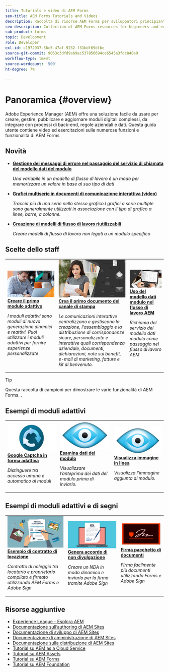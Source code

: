 ```yaml
---
title: Tutorials e video di AEM Forms
seo-title: AEM Forms Tutorials and Videos
description: Raccolta di risorse AEM Forms per sviluppatori principianti ed esperti di AEM Forms
seo-description: Collection of AEM Forms resources for beginners and experienced AEM Forms developers
sub-product: forms
topic: Development
role: Developer
exl-id: c1972937-56c5-47af-9232-f31bdf69dfbe
source-git-commit: 9063c3dfd9ab9ac537850694ce6545a3fdc840e9
workflow-type: tm+mt
source-wordcount: '500'
ht-degree: 7%

---
```


# Panoramica {#overview}

Adobe Experience Manager (AEM) offre una soluzione facile da usare per creare, gestire, pubblicare e aggiornare moduli digitali complessi, da integrare con processi di back-end, regole aziendali e dati. Questa guida utente contiene video ed esercitazioni sulle numerose funzioni e funzionalità di AEM Forms

## Novità

* **[Gestione dei messaggi di errore nel passaggio del servizio di chiamata del modello dati del modulo](./adaptive-forms/handling-error-messages-in-invoke-fdm-step.md)**

   *Una variabile in un modello di flusso di lavoro è un modo per memorizzare un valore in base al suo tipo di dati*

* **[Grafici multiserie in documenti di comunicazione interattiva (video)](./interactive-communications/multiseriescharts.md)**

   *Traccia più di una serie nello stesso grafico.I grafici a serie multiple sono generalmente utilizzati in associazione con il tipo di grafico a linee, barre, a colonne.*

* **[Creazione di modelli di flusso di lavoro riutilizzabili](./adaptive-forms/re-usable-aem-forms-workflow-models-article.md)**

   *Creare modelli di flusso di lavoro non legati a un modulo specifico*

## Scelte dello staff

<table>
<tr>
  <td>
    <a href="./creating-your-first-adaptive-form/introduction-and-setup.md">
      <img alt="400 x 225 px" src="./assets/afhero.png" />
    </a>
    <div>
      <a href="./creating-your-first-adaptive-form/introduction-and-setup.md">
    <strong>Creare il primo modulo adattivo</strong>
    </a>
    </div>
    <p>
    <em>I moduli adattivi sono moduli di nuova generazione dinamici e reattivi. Puoi utilizzare i moduli adattivi per fornire esperienze personalizzate</em>
    <p>
  </td>
   <td>
    <a href="./ic-print-channel-tutorial/introduction.md">
      <img alt="400 x 225 px" src="./assets/correspondence-management1.png" />
    </a>
    <div>
      <a href="./ic-print-channel-tutorial/introduction.md">
    <strong>Crea il primo documento del canale di stampa</strong>
    </a>
    </div>
    <p>
    <em>Le comunicazioni interattive centralizzano e gestiscono la creazione, l'assemblaggio e la distribuzione di corrispondenze sicure, personalizzate e interattive quali corrispondenza aziendale, documenti, dichiarazioni, note sui benefit, e-mail di marketing, fatture e kit di benvenuto. </em>
    <p>
  </td>
  <td>
    <a href="./adaptive-forms/form-data-model-service-as-step-in-workflow-video-use.md">
      <img alt="400 x 225 px" src="./assets/fdmlogo.png" />
    </a>
    <div>
      <a href="./adaptive-forms/form-data-model-service-as-step-in-workflow-video-use.md">
    <strong>Uso del modello dati modulo nel flusso di lavoro AEM</strong>
    </a>
    </div>
    <p>
    <em>Richiama del servizio del modello dati modulo come passaggio nel flusso di lavoro AEM</em>
    <p>
  </td>
</tr>
</table>

>[!TIP]
>
>Questa raccolta di campioni per dimostrare le varie funzionalità di AEM Forms. .


## Esempi di moduli adattivi

<table>
<tr>
  <td>
    <a href="https://experienceleague.adobe.com/docs/experience-manager-learn/getting-started-with-aem-headless/graphql/overview.html">
      <img alt= "Captch in AEM Forms" src="./assets/captcha1.png" />
    </a>
    <div>
      <a href="https://forms.enablementadobe.com/content/forms/af/registerfornewsletter.html">
    <strong>Google Captcha in forma adattiva</strong>
    </a>
    </div>
    <p>
    <em> Distinguere tra accesso umano e automatico ai moduli</em>
    <p>
  </td>
  <td>
    <a href="https://forms.enablementadobe.com/content/dam/formsanddocuments/summaryscreen/jcr:content?wcmmode=disabled">
    <img alt="Anteprima dati modulo" src="./assets/preview.png" />
    </a>
    <div>
    <a href="https://forms.enablementadobe.com/content/dam/formsanddocuments/summaryscreen/jcr:content?wcmmode=disabled">
    <strong>Esamina dati del modulo</strong>
    </a>
    </div>
    <p>
    <em>Visualizzare l’anteprima dei dati del modulo prima di inviarlo.</em>
    </p>
  </td>
  <td>
    <a href="https://forms.enablementadobe.com/content/forms/af/addinlineimage.html">
      <img alt=" Immagine in linea" src="./assets/preview.png" />
    </a>
     <div>
      <a href="https://forms.enablementadobe.com/content/forms/af/addinlineimage.html">
        <strong>Visualizza immagine in linea</strong>
      </a>
    </div>
    <p>
    <em>Visualizza l’immagine aggiunta al modulo.</em>
    <p>
  </td>
</tr>
</table>

## Esempi di moduli adattivi e di segni

<table>
<tr>
  <td>
    <a href="https://forms.enablementadobe.com/content/forms/af/rentalagreement.html">
      <img alt="Contratto di locazione" src="./assets/rental-agreement.png" />
    </a>
    <div>
      <a href="https://forms.enablementadobe.com/content/forms/af/rentalagreement.html">
    <strong>Esempio di contratto di locazione</strong>
    </a>
    </div>
    <p>
    <em>Contratto di noleggio tra locatario e proprietario compilato e firmato utilizzando AEM Forms e Adobe Sign</em>
    <p>
  </td>
  <td>
    <a href="https://forms.enablementadobe.com/content/dam/formsanddocuments/ndawizard/jcr:content?wcmmode=disabled">
    <img alt="Accordo NDA" src="./assets/nda1.png" />
    </a>
    <div>
    <a href="https://forms.enablementadobe.com/content/dam/formsanddocuments/ndawizard/jcr:content?wcmmode=disabled">
    <strong>Genera accordo di non divulgazione</strong>
    </a>
    </div>
    <p>
    <em>Creare un NDA in modo dinamico e inviarlo per la firma tramite Adobe Sign</em>
    </p>
  </td>
  <td>
    <a href="https://forms.enablementadobe.com/content/dam/formsanddocuments/formsandsigndemo/refinanceform/jcr:content?wcmmode=disabled">
      <img alt="Firma pacchetto documento" src="./assets/sign.png" />
    </a>
     <div>
      <a href="https://forms.enablementadobe.com/content/dam/formsanddocuments/formsandsigndemo/refinanceform/jcr:content?wcmmode=disabled">
        <strong>Firma pacchetto di documenti</strong>
      </a>
    </div>
    <p>
    <em>Firma facilmente più documenti utilizzando Forms e Adobe Sign</em>
    <p>
  </td>
</tr>
</table>




## Risorse aggiuntive

* [Experience League - Esplora AEM](https://experienceleague.adobe.com/#recommended/solutions/experience-manager)
* [Documentazione sull’authoring di AEM Sites](https://helpx.adobe.com/experience-manager/6-5/sites/authoring/user-guide.html)
* [Documentazione di sviluppo di AEM Sites](https://helpx.adobe.com/experience-manager/6-5/sites/developing/user-guide.html)
* [Documentazione di amministrazione di AEM Sites](https://helpx.adobe.com/experience-manager/6-5/sites/administering/user-guide.html)
* [Documentazione sulla distribuzione di AEM Sites](https://helpx.adobe.com/it/experience-manager/6-5/sites/deploying/user-guide.html)
* [Tutorial su AEM as a Cloud Service](/help/cloud-service/overview.md)
* [Tutorial su AEM Assets](/help/assets/overview.md)
* [Tutorial su AEM Forms](/help/forms/overview.md)
* [Tutorial su AEM Foundation](/help/foundation/overview.md)
